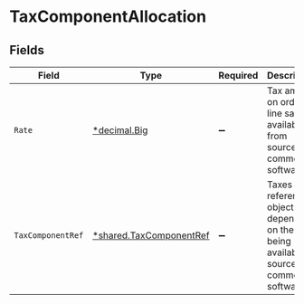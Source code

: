 # TaxComponentAllocation


## Fields

| Field                                                                                            | Type                                                                                             | Required                                                                                         | Description                                                                                      |
| ------------------------------------------------------------------------------------------------ | ------------------------------------------------------------------------------------------------ | ------------------------------------------------------------------------------------------------ | ------------------------------------------------------------------------------------------------ |
| `Rate`                                                                                           | [*decimal.Big](https://pkg.go.dev/github.com/ericlagergren/decimal#Big)                          | :heavy_minus_sign:                                                                               | Tax amount on order line sale as available from source commerce software.                        |
| `TaxComponentRef`                                                                                | [*shared.TaxComponentRef](../../../pkg/models/shared/taxcomponentref.md)                         | :heavy_minus_sign:                                                                               | Taxes rates reference object depending on the rates being available on source commerce software. |